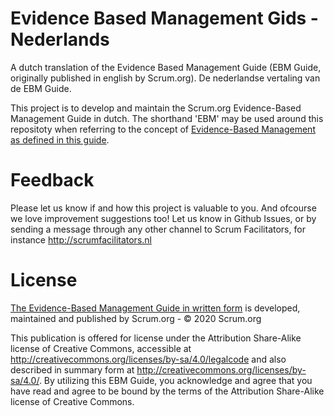 # Evidence Based Management Gids - Nederlands
A dutch translation of the Evidence Based Management Guide (EBM Guide, originally published in english by Scrum.org). De nederlandse vertaling van de EBM Guide.

This project is to develop and maintain the Scrum.org Evidence-Based Management Guide in dutch. The shorthand 'EBM' may be used around this repositoty when referring to the concept of [Evidence-Based Management as defined in this guide](https://www.scrum.org/resources/evidence-based-management-guide).

# Feedback
Please let us know if and how this project is valuable to you. And ofcourse we love improvement suggestions too! Let us know in Github Issues, or by sending a message through any other channel to Scrum Facilitators, for instance http://scrumfacilitators.nl

# License

[The Evidence-Based Management Guide in written form](https://www.scrum.org/resources/evidence-based-management-guide) is developed, maintained and published by Scrum.org - © 2020 Scrum.org

This publication is offered for license under the Attribution Share-Alike license of Creative Commons, accessible at http://creativecommons.org/licenses/by-sa/4.0/legalcode and also described in summary form at http://creativecommons.org/licenses/by-sa/4.0/. By utilizing this EBM Guide, you acknowledge and agree that you have read and agree to be bound by the terms of the Attribution Share-Alike license of Creative Commons.
